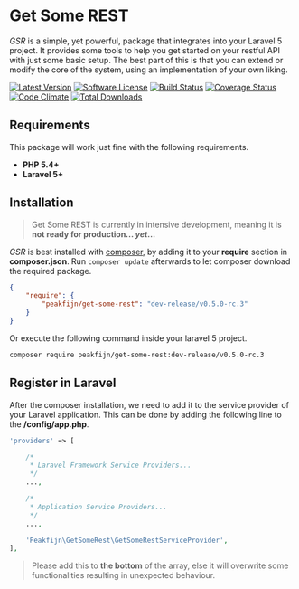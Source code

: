 # Get Some REST
_GSR_ is a simple, yet powerful, package that integrates into your Laravel 5 project.
It provides some tools to help you get started on your restful API with just some basic setup.
The best part of this is that you can extend or modify the core of the system, using an implementation of your own liking.

[![Latest Version](https://img.shields.io/packagist/v/peakfijn/get-some-rest.svg?style=flat-square)](https://packagist.org/packages/peakfijn/get-some-rest)
[![Software License](https://img.shields.io/badge/license-MIT-brightgreen.svg?style=flat-square)](LICENSE)
[![Build Status](https://img.shields.io/travis/Peakfijn/get-some-rest.svg?style=flat-square)](https://travis-ci.org/Peakfijn/get-some-rest)
[![Coverage Status](https://img.shields.io/coveralls/Peakfijn/get-some-rest/release%2Fv0.5.0-rc.3.svg?style=flat-square)](https://coveralls.io/r/Peakfijn/get-some-rest)
[![Code Climate](https://img.shields.io/codeclimate/github/Peakfijn/get-some-rest.svg?style=flat-square)](https://codeclimate.com/github/Peakfijn/get-some-rest)
[![Total Downloads](https://img.shields.io/packagist/dt/peakfijn/get-some-rest.svg?style=flat-square)](https://packagist.org/packages/peakfijn/get-some-rest)

## Requirements
This package will work just fine with the following requirements.

- **PHP 5.4+**
- **Laravel 5+**

## Installation
> Get Some REST is currently in intensive development, meaning it is **not ready for production... _yet_...**

_GSR_ is best installed with [composer](https://getcomposer.org/), by adding it to your **require** section in **composer.json**. Run `composer update` afterwards to let composer download the required package.

```json
{
    "require": {
        "peakfijn/get-some-rest": "dev-release/v0.5.0-rc.3"
    }
}
```

Or execute the following command inside your laravel 5 project.

```sh
composer require peakfijn/get-some-rest:dev-release/v0.5.0-rc.3
```

## Register in Laravel
After the composer installation, we need to add it to the service provider of your Laravel application.
This can be done by adding the following line to the **/config/app.php**.

```php
'providers' => [

    /*
     * Laravel Framework Service Providers...
     */
    ...,

    /*
     * Application Service Providers...
     */
    ...,

    'Peakfijn\GetSomeRest\GetSomeRestServiceProvider',
],
```

> Please add this to **the bottom** of the array, else it will overwrite some functionalities resulting in unexpected behaviour.
